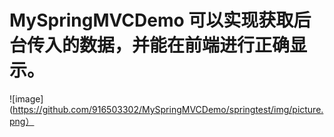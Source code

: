 # MySpringMVCDemo 可以实现获取后台传入的数据，并能在前端进行正确显示。 
![image](https://github.com/916503302/MySpringMVCDemo/springtest/img/picture.png）

